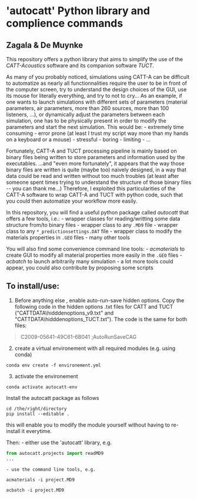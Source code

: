 # 'autocatt' Python library and complience commands

Zagala & De Muynke
-------

This repository offers a python library that aims to simplify the use of the *CATT-Acoustics* software and its companion software *TUCT*.

As many of you probably noticed, simulations using CATT-A can be difficult to automatize as nearly all functionnalities require the user to be in front of the computer screen, try to understand the design choices of the GUI, use its mouse for literally everything, and try to not to cry...
As an example, if one wants to launch simulations with different sets of parameters (material parameters, air parameters, more than 260 sources, more than 100 listeners, ...), or dynamically adjust the parameters between each simulation, one has to be physically present in order to modify the parameters and start the next simulation.
This would be:
	- extremely time consuming
	- error prone (at least I trust my script way more than my hands on a keyboard or a mouse)
	- stressful
	- boring
	- limiting
	- ...

Fortunately, CATT-A and TUCT processing pipeline is mainly based on binary files being written to store parameters and information used by the executables.
...and "even more fortunately", it appears that the way those binary files are written is quite (maybe too) naively designed, in a way that data could be read and written without too much troubles (at least after someone spent times trying to understand the structure of those binary files -- you can thank me...)
Therefore, I exploited this particularities of the CATT-A software to wrap CATT-A and TUCT with python code, such that you could then automatize your workflow more easily.

In this repository, you will find a useful python package called *autocatt* that offers a few tools, i.e.:
	- wrapper classes for reading/writting some data structure from/to binary files
	- wrapper class to any `.MD9` file
	- wrapper class to any `*_predictionsettings.DAT` file
	- wrapper class to modify the materials properties in `.GEO` files
	- many other tools

You will also find some convenience command line tools:
	- *acmaterials* to create GUI to modify all material properties more easily in the `.GEO` files
	- *acbatch* to launch arbitrarily many simulation
	- a lot more tools could appear, you could also contribute by proposing some scripts



## To install/use:

1. Before anything else , enable auto-run-save hidden options. Copy the following code in the hidden options  .txt files for CATT and TUCT ("CATTDATA\hidddenoptions_v9.txt" and "CATTDATA\hidddenoptions_TUCT.txt"). The code is the same for both files:
 
> C2009-05641-49C61-6B041 ;AutoRunSaveCAG

2. create a virtual environement with all required modules (e.g. using conda)
```
conda env create -f environement.yml
```
3. activate the environement
```
conda activate autocatt-env
```
Install the autocatt package as follows
```
cd /the/right/directory
pip install --editable .
```
this will enable you to modify the module yourself without having to re-install it everytime.

Then:
	- either use the 'autocatt' library, e.g.
```Python
from autocatt.projects import readMD9
...
```
	- use the command line tools, e.g.
```
acmaterials -i project.MD9
```
```
acbatch -i project.MD9
```



<!---
--------


# CATT-batch-run-toolbox
Matlab and Python scripts for batch processing of CATT/TUCT2 simulations

CATT_batch_processing.py and CATT_batch_processing.m allow to execute multiple runs of a TUCT2 project and to save the IRs in various formats (OMNI, BIN, BF from 1rst to 3rd order). The IRs are stored in .WAV and the measures in .MAT.

Before anything else , enable auto-run-save hidden options. Copy the following code in the hidden options  .txt files for CATT and TUCT ("CATTDATA\hidddenoptions_v9.txt" and "CATTDATA\hidddenoptions_TUCT.txt"). The code is the same for both files:<br/>
 C2009-05641-49C61-6B041 ;AutoRunSaveCAG

TUCT2 will read the prediction settings from the file room_predictionsettings.DAT contained in the output folder defined in your CATT project. Consequently, if you want to run a single CATT project with different prediction settings, you need to define them prior to running the script.

To do so :
1.	open CATT and load your project
2.	in General settings/Output folder, define the output folder name
3.	launch TUCT2 (‘Save CAG and Run’)
4.	click ‘Predict SxR’ and choose your prediction settings
5.	click ‘OK’ -> room_predictionsettings.DAT is saved in the output folder
6.	exit TUCT2

If you want to define other prediction settings for the same CATT project:

7.	repeat steps [2:6] with a new output folder each time

In any case:

8.	in CATT, make sure that the output folder corresponds to the simulation you want to run
9.	exit CATT and save the settings

## CATT_batch_processing.py
To run it, you need to:
- have python 3, numpy and scipy installed
- define the path to your own CATT folder at line 66

Help section: ‘python CATT_batch_processing.py -h’

When you execute the script, the output folder (`- -o OUTPUT_FOLDER `) MUST BE THE SAME as that set in step 8. Note that the default output folder is ‘<input_file>/OUTPUT’.
Every time you want to use other prediction settings, repeat steps 8 and 9 in order to set the desired output folder.

## CATT_batch_processing.m

Help section: ‘help CATT_batch_processing.m’

To run it, you need to:
- define the path to your own CATT folder at line 54
- set the desired input parameters in the INPUT PARAMETERS SECTION

-->
